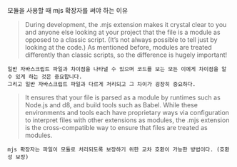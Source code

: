 모듈을 사용할 때 mjs 확장자를 써야 하는 이유

> During development, the .mjs extension makes it crystal clear to you and anyone else looking at your project that the file is a module as opposed to a classic script. (It’s not always possible to tell just by looking at the code.) As mentioned before, modules are treated differently than classic scripts, so the difference is hugely important!

    일반 자바스크립트 파일과 차이점을 나타낼 수 있으며 코드를 보는 모든 이에게 차이점을 알 수 있게 하는 것은 중요합니다.
    그리고 일반 자바스크립트 파일과 다르게 처리되고 그 차이가 굉장히 중요하다.

> It ensures that your file is parsed as a module by runtimes such as Node.js and d8, and build tools such as Babel. While these environments and tools each have proprietary ways via configuration to interpret files with other extensions as modules, the .mjs extension is the cross-compatible way to ensure that files are treated as modules.

    mjs 확장자는 파일이 모듈로 처리되도록 보장하기 위한 교차 호환이 가능한 방법이다. (호환성 보장)
